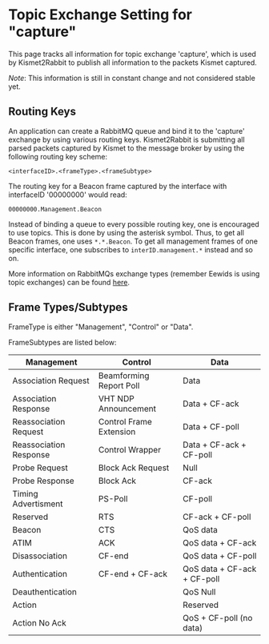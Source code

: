 Topic Exchange Setting for "capture"
===========================================

This page tracks all information for topic exchange 'capture', which is used by Kismet2Rabbit to publish all information to the packets Kismet captured.

*Note*: This information is still in constant change and not considered stable yet.

## Routing Keys

An application can create a RabbitMQ queue and bind it to the 'capture' exchange by using various routing keys. Kismet2Rabbit is submitting all parsed packets captured by Kismet to the message broker by using the following routing key scheme:

    <interfaceID>.<frameType>.<frameSubtype>

The routing key for a Beacon frame captured by the interface with interfaceID '00000000' would read:

    00000000.Management.Beacon

Instead of binding a queue to every possible routing key, one is encouraged to use topics. This is done by using the asterisk symbol. Thus, to get all Beacon frames, one uses `*.*.Beacon`. To get all management frames of one specific interface, one subscribes to `interID.management.*` instead and so on.

More information on RabbitMQs exchange types (remember Eewids is using topic exchanges) can be found [here](https://www.cloudamqp.com/blog/2015-09-03-part4-rabbitmq-for-beginners-exchanges-routing-keys-bindings.html).

## Frame Types/Subtypes

FrameType is either "Management", "Control" or "Data".

FrameSubtypes are listed below:

Management | Control | Data
---------- | ------- | ----
Association Request | Beamforming Report Poll | Data
Association Response | VHT NDP Announcement | Data + CF-ack
Reassociation Request | Control Frame Extension | Data + CF-poll
Reassociation Response | Control Wrapper | Data + CF-ack + CF-poll
Probe Request | Block Ack Request | Null
Probe Response | Block Ack | CF-ack
Timing Advertisment | PS-Poll | CF-poll
Reserved | RTS | CF-ack + CF-poll
Beacon | CTS | QoS data
ATIM | ACK | QoS data + CF-ack
Disassociation | CF-end | QoS data + CF-poll
Authentication | CF-end + CF-ack | QoS data + CF-ack + CF-poll
Deauthentication | | QoS Null
Action | | Reserved
Action No Ack | | QoS + CF-poll (no data)


